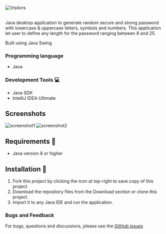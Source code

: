 ![Visitors](https://api.visitorbadge.io/api/visitors?path=https%3A%2F%2Fgithub.com%2FKorahX%2FKeyGen&label=Visitors&labelColor=%23000000&countColor=%2300ff00&style=plastic)
</p><br>
Java desktop application to generate random secure and strong password with lowercase & uppercase letters, symbols and numbers. This application let user to define any length for the password ranging between 8 and 25.

Built using Java Swing 

### Programming language
- Java

### Development Tools :computer:
- Java SDK
- IntelliJ IDEA Ultimate

## Screenshots
![screenshot1](https://user-images.githubusercontent.com/37250413/104091318-a74db780-52a2-11eb-8275-f215343a3071.jpg)
![screenshot2](https://user-images.githubusercontent.com/37250413/104091346-cea48480-52a2-11eb-8ae7-23b5828f7740.jpg)

## Requirements :wrench:
 - Java version 8 or higher
 
## Installation :electric_plug:
1. Fork this project by clicking the icon at top-right to save copy of this project.
2. Download the repository files from the Download section or clone this project.
3. Import it to any Java IDE and run the application.

### Bugs and Feedback
For bugs, questions and discussions, please use the <a href="https://github.com/korahx/KeyGen/issues">GitHub issues</a>







